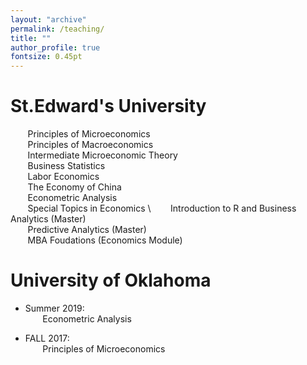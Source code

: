 ```yaml
---
layout: "archive"
permalink: /teaching/
title: ""
author_profile: true
fontsize: 0.45pt
---
```

**St.Edward's University** 
======

  &nbsp;&nbsp;&nbsp;&nbsp;&nbsp;&nbsp;   Principles of Microeconomics  \
  &nbsp;&nbsp;&nbsp;&nbsp;&nbsp;&nbsp;   Principles of Macroeconomics  \
  &nbsp;&nbsp;&nbsp;&nbsp;&nbsp;&nbsp;   Intermediate Microeconomic Theory  \
  &nbsp;&nbsp;&nbsp;&nbsp;&nbsp;&nbsp;   Business Statistics  \
  &nbsp;&nbsp;&nbsp;&nbsp;&nbsp;&nbsp;   Labor Economics \
  &nbsp;&nbsp;&nbsp;&nbsp;&nbsp;&nbsp;   The Economy of China  \
  &nbsp;&nbsp;&nbsp;&nbsp;&nbsp;&nbsp;   Econometric Analysis  \
  &nbsp;&nbsp;&nbsp;&nbsp;&nbsp;&nbsp;   Special Topics in Economics \ 
  &nbsp;&nbsp;&nbsp;&nbsp;&nbsp;&nbsp;   Introduction to R and Business Analytics (Master) \
  &nbsp;&nbsp;&nbsp;&nbsp;&nbsp;&nbsp;   Predictive Analytics (Master) \
  &nbsp;&nbsp;&nbsp;&nbsp;&nbsp;&nbsp;   MBA Foudations (Economics Module)

          
**University of Oklahoma**
======
* Summer 2019:\
&nbsp;&nbsp;&nbsp;&nbsp;&nbsp;&nbsp;          Econometric Analysis 
          
* FALL 2017: \
 &nbsp;&nbsp;&nbsp;&nbsp;&nbsp;&nbsp;         Principles of Microeconomics 
          
          
